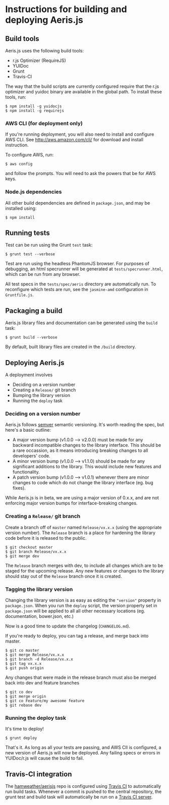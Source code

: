 # Instructions for building and deploying Aeris.js

## Build tools

Aeris.js uses the following build tools:

* r.js Optimizer (RequireJS)
* YUIDoc
* Grunt
* Travis-CI

The way that the build scripts are currently configured require that the r.js optimizer and yuidoc binary are available in the global path. To install these tools, run:

```
$ npm install -g yuidocjs
$ npm install -g requirejs
```

### AWS CLI (for deployment only)

If you're running deployment, you will also need to install and configure AWS CLI. See http://aws.amazon.com/cli/ for download and install instruction.

To configure AWS, run:

```
$ aws config
```

and follow the prompts. You will need to ask the powers that be for AWS keys.


### Node.js dependencies

All other build dependencies are defined in `package.json`, and may be installed using:

```
$ npm install
```


## Running tests

Test can be run using the Grunt `test` task:

```
$ grunt test --verbose
```

Test are run using the headless PhantomJS browser. For purposes of debugging, an html specrunner will be generated at `tests/specrunner.html`, which can be run from any browser.

All test specs in the `tests/spec/aeris` directory are automatically run. To reconfigure which tests are run, see the `jasmine-amd` configuration in `Gruntfile.js`.


## Packaging a build

Aeris.js library files and documentation can be generated using the `build` task:

```
$ grunt build --verbose
```

By default, built library files are created in the `/build` directory.


## Deploying Aeris.js

A deployment involves

- Deciding on a version number
- Creating a `Release/` git branch
- Bumping the library version
- Running the `deploy` task

### Deciding on a version number

Aeris.js follows [semver](http://semver.org/) semantic versioning. It's worth reading the spec, but here's a basic outline:

* A major version bump (v1.0.0 --> v2.0.0) must be made for any backward incompatible changes to the library interface. This should be a rare occassion, as it means introducing breaking changes to all developers' code.
* A minor version bump (v1.0.0 --> v1.1.0) should be made for any significant additions to the library. This would include new features and functionality.
* A patch version bump (v1.0.0 --> v1.0.1) whenever there are minor changes to code which do not change the library interface (eg. bug fixes).

While Aeris.js is in beta, we are using a major version of 0.x.x, and are not enforcing major version bumps for interface-breaking changes.

### Creating a `Release/` git branch

Create a branch off of `master` named `Release/vx.x.x` (using the appropriate version number). The `Release` branch is a place for hardening the library code before it is released to the public.

```
$ git checkout master
$ git branch Release/vx.x.x
$ git merge dev
```

The `Release` branch merges with dev, to include all changes which are to be staged for the upcoming release. Any new features or changes to the library should stay out of the `Release` branch once it is created.

### Tagging the library version

Changing the library version is as easy as editing the `"version"` property in `package.json`. When you run the `deploy` script, the version property set in `package.json` will be applied to all all other necessary locations (eg. documentation, bower.json, etc.)

Now is a good time to update the changelog (`CHANGELOG.md`).

If you're ready to deploy, you can tag a release, and merge back into master.

```
$ git co master
$ git merge Release/vx.x.x
$ git branch -d Release/vx.x.x
$ git tag vx.x.x
$ git push origin
```

Any changes that were made in the release branch must also be merged back into dev and feature branches

```
$ git co dev
$ git merge origin
$ git co Feature/my awesome feature
$ git rebase dev
```


### Running the deploy task

It's time to deploy!

```
$ grunt deploy
```

That's it. As long as all your tests are passing, and AWS ClI is configured, a new version of Aeris.js will now be deployed. Any failing specs or errors in YUIDoc/r.js will cause the build to fail.


## Travis-CI integration

The [hamweather/aerisjs](https://github.com/hamweather/aerisjs) repo is configured using [Travis CI](http://docs.travis-ci.com/) to automatically run build tasks. Whenever a commit is pushed to the central repository, the grunt test and build task will automatically be run on a [Travis CI server](https://travis-ci.org/hamweather/aerisjs).
